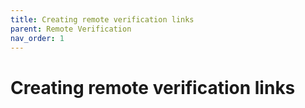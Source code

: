 ```yaml
---
title: Creating remote verification links
parent: Remote Verification
nav_order: 1
---
```


# Creating remote verification links


